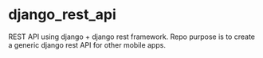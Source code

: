 # django_rest_api
REST API using django + django rest framework. Repo purpose is to create a generic django rest API for other mobile apps.
